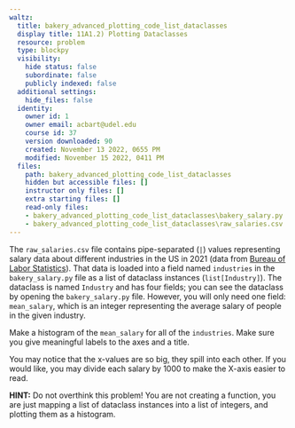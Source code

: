 ```yaml
---
waltz:
  title: bakery_advanced_plotting_code_list_dataclasses
  display title: 11A1.2) Plotting Dataclasses
  resource: problem
  type: blockpy
  visibility:
    hide status: false
    subordinate: false
    publicly indexed: false
  additional settings:
    hide_files: false
  identity:
    owner id: 1
    owner email: acbart@udel.edu
    course id: 37
    version downloaded: 90
    created: November 13 2022, 0655 PM
    modified: November 15 2022, 0411 PM
  files:
    path: bakery_advanced_plotting_code_list_dataclasses
    hidden but accessible files: []
    instructor only files: []
    extra starting files: []
    read-only files:
    - bakery_advanced_plotting_code_list_dataclasses\bakery_salary.py
    - bakery_advanced_plotting_code_list_dataclasses\raw_salaries.csv
---
```

The `raw_salaries.csv` file contains pipe-separated (`|`) values representing salary data about different industries in the US in 2021 (data from [Bureau of Labor Statistics](https://www.bls.gov/oes/current/oes_nat.htm#00-0000)). That data is loaded into a field named `industries` in the `bakery_salary.py` file as a list of dataclass instances (`list[Industry]`). The dataclass is named `Industry` and has four fields; you can see the dataclass by opening the `bakery_salary.py` file. However, you will only need one field: `mean_salary`, which is an integer representing the average salary of people in the given industry.

Make a histogram of the `mean_salary` for all of the `industries`. Make sure you give meaningful labels to the axes and a title.

You may notice that the x-values are so big, they spill into each other. If you would like, you may divide each salary by 1000 to make the X-axis easier to read.

**HINT:** Do not overthink this problem! You are not creating a function, you are just mapping a list of dataclass instances into a list of integers, and plotting them as a histogram.